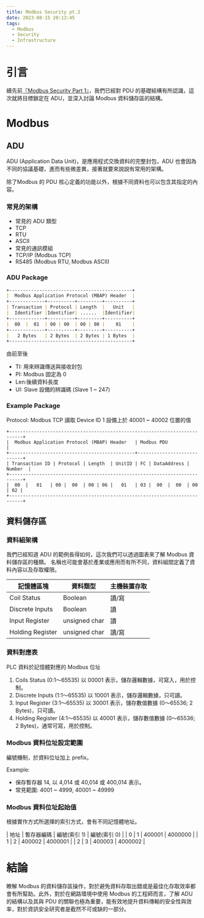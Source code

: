 ```yaml
---
title: Modbus Security pt.2
date: 2023-08-15 20:13:45
tags:
  - Modbus
  - Security
  - Infrastructure
---
```


# 引言

續先前[『Modbus Security Part 1』](/2023/08/04/Modbus-Security/)，我們已經對 PDU 的基礎結構有所認識，這次就將目標鎖定在 ADU，並深入討論 Modbus 資料儲存區的結構。

<!-- more -->
# Modbus

## ADU

ADU (Application Data Unit)，是應用程式交換資料的完整封包，ADU 也會因為不同的協議基礎，進而有些微差異，接著就要來說說有常用的架構。

除了Modbus 的 PDU 核心定義的功能以外，根據不同資料也可以包含其指定的內容。

### 常見的架構

- 常見的 ADU 類型
 - TCP
 - RTU
 - ASCII
- 常見的通訊模組
 - TCP/IP (Modbus TCP)
 - RS485 (Modbus RTU, Modbus ASCII)

### ADU Package
```markdown
+---------------------------------------------+
|  Modbus Application Protocol (MBAP) Header  |
+-------------+----------+---------+----------+
| Transaction | Protocol | Length  |   Unit   |
|  Identifier |Identifier| ......  |Identifier|
+-------------+----------+---------+----------+
|  00  |  01  | 00 | 00  | 00 | 00 |    01    |
+-------------+----------+---------+----------+
|   2 Bytes   | 2 Bytes  | 2 Bytes | 1 Bytes  | 
+---------------------------------------------+
```
由前至後
- TI: 用來辨識傳送與接收封包
- PI: Modbus 固定為 0
- Len:後續資料長度
- UI: Slave 設備的辨識碼 (Slave 1 ~ 247)

### Example Package

Protocol: Modbus TCP
讀取 Device ID 1 設備上於 40001 ~ 40002 位置的值
```
+---------------------------------------------------------------------------+
|  Modbus Application Protocol (MBAP) Header   | Modbus PDU                 |
+----------------------------------------------+----------------------------+
| Transaction ID | Protocol | Length  | UnitID | FC | DataAddress | Number  |
+---------------------------------------------------------------------------+
|  00  |   01   | 00 |  00  | 00 | 06 |   01   | 03 |  00  |  00  | 00 | 02 |
+---------------------------------------------------------------------------+
```

## 資料儲存區

### 資料組架構

我們已經知道 ADU 的範例長得如何，這次我們可以透過圖表來了解 Modbus 資料儲存區的種類。
名稱也可能會基於產業或應用而有所不同，資料組間定義了資料內容以及存取權限。

| 記憶體區塊 | 資料類型 | 主機裝置存取 |
|------------|----------|--------------|
| Coil Status| Boolean  | 讀/寫        |
| Discrete Inputs | Boolean | 讀       |
| Input Register | unsigned char | 讀  |
| Holding Register | unsigned char | 讀/寫|

### 資料對應表

PLC 資料於記憶體對應的 Modbus 位址
1. Coils Status (0:1～65535)
   以 00001 表示，儲存邏輯數據，可寫入，用於控制。
2. Discrete Inputs (1:1～65535)
   以 10001 表示，儲存邏輯數據，只可讀。
3. Input Register (3:1～65535)
   以 30001 表示，儲存數值數據 (0～65536; 2 Bytes)，只可讀。
4. Holding Register (4:1～65535)
   以 40001 表示，儲存數值數據 (0～65536; 2 Bytes)，通常可寫，用於控制。

### Modbus 資料位址設定範圍
編號機制，於資料位址加上 prefix。

Example:
 - 保存暫存器 14, 以 4,014 或 40,014 或 400,014 表示。
 - 常見範圍: 4001 ~ 4999, 40001 ~ 49999

### Modbus 資料位址起始值

根據實作方式所選擇的索引方式，會有不同記憶體地址。

| 地址 | 暫存器編碼 | 編號(索引 1) | 編號(索引 0) |
| 0    | 1          | 400001       | 4000000      |
| 1    | 2          | 400002       | 4000001      |
| 2    | 3          | 400003       | 4000002      |

# 結論

瞭解 Modbus 的資料儲存區操作，對於避免資料存取出錯或是最佳化存取效率都會有所幫助。此外，對於在網路環境中使用 Modbus 的工程師而言，了解 ADU 的結構以及其與 PDU 的關聯也極為重要，能有效地提升資料傳輸的安全性與效率，對於資訊安全研究者是截然不可或缺的一部分。

